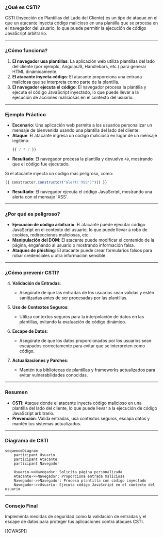 
### **¿Qué es CSTI?**

CSTI (Inyección de Plantillas del Lado del Cliente) es un tipo de ataque en el que un atacante inyecta código malicioso en una plantilla que se procesa en el navegador del usuario, lo que puede permitir la ejecución de código JavaScript arbitrario.

---

### **¿Cómo funciona?**

1. **El navegador usa plantillas**: La aplicación web utiliza plantillas del lado del cliente (por ejemplo, AngularJS, Handlebars, etc.) para generar HTML dinámicamente.
2. **El atacante inyecta código**: El atacante proporciona una entrada maliciosa que se interpreta como parte de la plantilla.
3. **El navegador ejecuta el código**: El navegador procesa la plantilla y ejecuta el código JavaScript inyectado, lo que puede llevar a la ejecución de acciones maliciosas en el contexto del usuario.

---

### **Ejemplo Práctico**

- **Escenario**: Una aplicación web permite a los usuarios personalizar un mensaje de bienvenida usando una plantilla del lado del cliente.
- **Ataque**: El atacante ingresa un código malicioso en lugar de un mensaje legítimo:
  ```javascript
  {{ 7 * 7 }}
  ```
- **Resultado**: El navegador procesa la plantilla y devuelve `49`, mostrando que el código fue ejecutado.

Si el atacante inyecta un código más peligroso, como:
  ```javascript
  {{ constructor.constructor("alert('XSS')")() }}
  ```
- **Resultado**: El navegador ejecuta el código JavaScript, mostrando una alerta con el mensaje 'XSS'.

---

### **¿Por qué es peligroso?**

- **Ejecución de código arbitrario**: El atacante puede ejecutar código JavaScript en el contexto del usuario, lo que puede llevar a robo de cookies, redirecciones maliciosas, etc.
- **Manipulación del DOM**: El atacante puede modificar el contenido de la página, engañando al usuario o mostrando información falsa.
- **Ataques de phishing**: El atacante puede crear formularios falsos para robar credenciales u otra información sensible.

---

### **¿Cómo prevenir CSTI?**

4. **Validación de Entradas**:
   - Asegúrate de que las entradas de los usuarios sean válidas y estén sanitizadas antes de ser procesadas por las plantillas.

5. **Uso de Contextos Seguros**:
   - Utiliza contextos seguros para la interpolación de datos en las plantillas, evitando la evaluación de código dinámico.

6. **Escape de Datos**:
   - Asegúrate de que los datos proporcionados por los usuarios sean escapados correctamente para evitar que se interpreten como código.

7. **Actualizaciones y Parches**:
   - Mantén tus bibliotecas de plantillas y frameworks actualizados para evitar vulnerabilidades conocidas.

---

### **Resumen**

- **CSTI**: Ataque donde el atacante inyecta código malicioso en una plantilla del lado del cliente, lo que puede llevar a la ejecución de código JavaScript arbitrario.
- **Prevención**: Valida entradas, usa contextos seguros, escapa datos y mantén tus sistemas actualizados.

---

### **Diagrama de CSTI**

```mermaid
sequenceDiagram
    participant Usuario
    participant Atacante
    participant Navegador

    Usuario->>Navegador: Solicita página personalizada
    Atacante->>Navegador: Proporciona entrada maliciosa
    Navegador->>Navegador: Procesa plantilla con código inyectado
    Navegador->>Usuario: Ejecuta código JavaScript en el contexto del usuario
```

---

### **Consejo Final**

Implementa medidas de seguridad como la validación de entradas y el escape de datos para proteger tus aplicaciones contra ataques CSTI.

[[OWASP]]